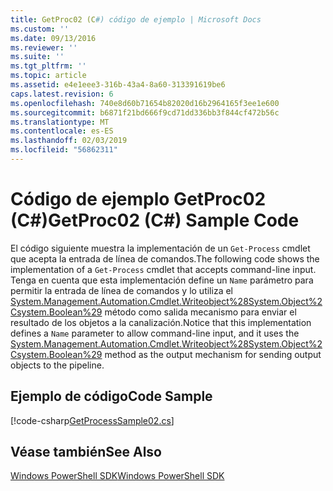 ```yaml
---
title: GetProc02 (C#) código de ejemplo | Microsoft Docs
ms.custom: ''
ms.date: 09/13/2016
ms.reviewer: ''
ms.suite: ''
ms.tgt_pltfrm: ''
ms.topic: article
ms.assetid: e4e1eee3-316b-43a4-8a60-313391619be6
caps.latest.revision: 6
ms.openlocfilehash: 740e8d60b71654b82020d16b2964165f3ee1e600
ms.sourcegitcommit: b6871f21bd666f9cd71dd336bb3f844cf472b56c
ms.translationtype: MT
ms.contentlocale: es-ES
ms.lasthandoff: 02/03/2019
ms.locfileid: "56862311"
---
```

# <a name="getproc02-c-sample-code"></a><span data-ttu-id="29940-102">Código de ejemplo GetProc02 (C#)</span><span class="sxs-lookup"><span data-stu-id="29940-102">GetProc02 (C#) Sample Code</span></span>

<span data-ttu-id="29940-103">El código siguiente muestra la implementación de un `Get-Process` cmdlet que acepta la entrada de línea de comandos.</span><span class="sxs-lookup"><span data-stu-id="29940-103">The following code shows the implementation of a `Get-Process` cmdlet that accepts command-line input.</span></span> <span data-ttu-id="29940-104">Tenga en cuenta que esta implementación define un `Name` parámetro para permitir la entrada de línea de comandos y lo utiliza el [System.Management.Automation.Cmdlet.Writeobject%28System.Object%2Csystem.Boolean%29](/dotnet/api/System.Management.Automation.Cmdlet.WriteObject%28System.Object%2CSystem.Boolean%29) método como salida mecanismo para enviar el resultado de los objetos a la canalización.</span><span class="sxs-lookup"><span data-stu-id="29940-104">Notice that this implementation defines a `Name` parameter to allow command-line input, and it uses the [System.Management.Automation.Cmdlet.Writeobject%28System.Object%2Csystem.Boolean%29](/dotnet/api/System.Management.Automation.Cmdlet.WriteObject%28System.Object%2CSystem.Boolean%29) method as the output mechanism for sending output objects to the pipeline.</span></span>

## <a name="code-sample"></a><span data-ttu-id="29940-105">Ejemplo de código</span><span class="sxs-lookup"><span data-stu-id="29940-105">Code Sample</span></span>

[!code-csharp[GetProcessSample02.cs](../../powershell-sdk-samples/SDK-2.0/csharp/GetProcessSample02/GetProcessSample02.cs#L11-L76 "GetProcessSample02.cs")]

## <a name="see-also"></a><span data-ttu-id="29940-106">Véase también</span><span class="sxs-lookup"><span data-stu-id="29940-106">See Also</span></span>

[<span data-ttu-id="29940-107">Windows PowerShell SDK</span><span class="sxs-lookup"><span data-stu-id="29940-107">Windows PowerShell SDK</span></span>](../windows-powershell-reference.md)